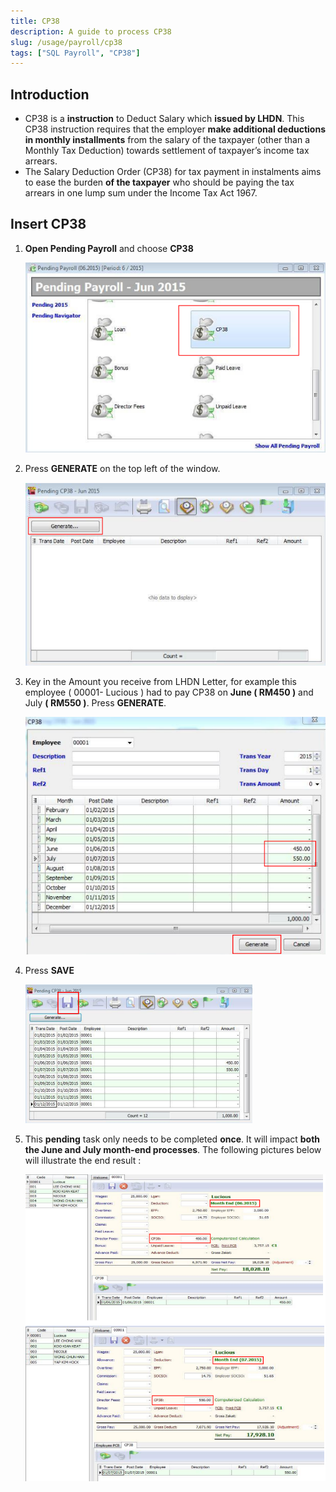 ```yaml
---
title: CP38
description: A guide to process CP38
slug: /usage/payroll/cp38
tags: ["SQL Payroll", "CP38"]
---
```


## Introduction

- CP38 is a **instruction** to Deduct Salary which **issued by LHDN**. This CP38 instruction requires that the employer **make additional deductions in monthly installments** from the salary of the taxpayer (other than a Monthly Tax Deduction) towards settlement of taxpayer’s income tax arrears.
- The Salary Deduction Order (CP38) for tax payment in instalments aims to ease the burden **of the taxpayer** who should be paying the tax arrears in one lump sum under the Income Tax Act 1967.

## Insert CP38

1. **Open Pending Payroll** and choose **CP38**

    ![select-cp38](../../../static/img/usage/payroll/cp38/select-cp38.png)

2. Press **GENERATE** on the top left of the window.

    ![generate](../../../static/img/usage/payroll/cp38/generate.png)

3. Key in the Amount you receive from LHDN Letter, for example this employee ( 00001- Lucious ) had to pay CP38 on **June ( RM450 )** and July **( RM550 )**. Press **GENERATE**.

    ![fill-in-details](../../../static/img/usage/payroll/cp38/fill-in-details.png)

4. Press **SAVE**

    ![save](../../../static/img/usage/payroll/cp38/save.png)

5. This **pending** task only needs to be completed **once**. It will impact **both the June and July month-end processes**. The following pictures below will illustrate the end result :

    ![result](../../../static/img/usage/payroll/cp38/result.png)
